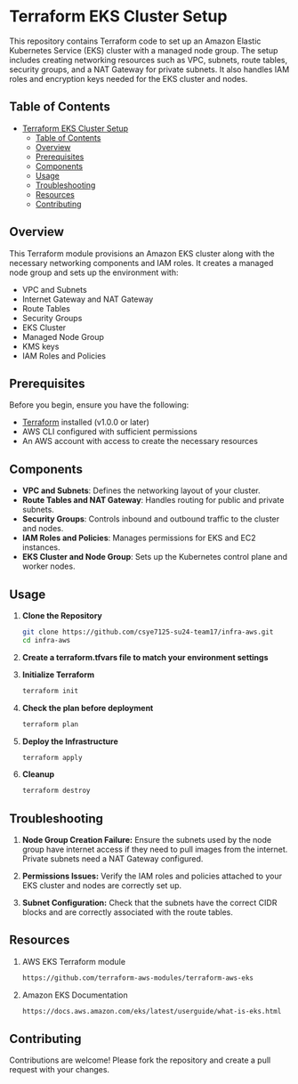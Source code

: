 # Terraform EKS Cluster Setup

This repository contains Terraform code to set up an Amazon Elastic Kubernetes Service (EKS) cluster with a managed node group. The setup includes creating networking resources such as VPC, subnets, route tables, security groups, and a NAT Gateway for private subnets. It also handles IAM roles and encryption keys needed for the EKS cluster and nodes.

## Table of Contents

- [Terraform EKS Cluster Setup](#terraform-eks-cluster-setup)
  - [Table of Contents](#table-of-contents)
  - [Overview](#overview)
  - [Prerequisites](#prerequisites)
  - [Components](#components)
  - [Usage](#usage)
  - [Troubleshooting](#troubleshooting)
  - [Resources](#resources)
  - [Contributing](#contributing)

## Overview

This Terraform module provisions an Amazon EKS cluster along with the necessary networking components and IAM roles. It creates a managed node group and sets up the environment with:

- VPC and Subnets
- Internet Gateway and NAT Gateway
- Route Tables
- Security Groups
- EKS Cluster
- Managed Node Group
- KMS keys
- IAM Roles and Policies

## Prerequisites

Before you begin, ensure you have the following:

- [Terraform](https://www.terraform.io/downloads.html) installed (v1.0.0 or later)
- AWS CLI configured with sufficient permissions
- An AWS account with access to create the necessary resources


## Components

- **VPC and Subnets**: Defines the networking layout of your cluster.
- **Route Tables and NAT Gateway**: Handles routing for public and private subnets.
- **Security Groups**: Controls inbound and outbound traffic to the cluster and nodes.
- **IAM Roles and Policies**: Manages permissions for EKS and EC2 instances.
- **EKS Cluster and Node Group**: Sets up the Kubernetes control plane and worker nodes.

## Usage

1. **Clone the Repository**
   ```bash
   git clone https://github.com/csye7125-su24-team17/infra-aws.git
   cd infra-aws

2. **Create a terraform.tfvars file to match your environment settings**

3. **Initialize Terraform**
   ```bash
   terraform init

4. **Check the plan before deployment**
   ```bash
   terraform plan

5. **Deploy the Infrastructure**
   ```bash
   terraform apply

6. **Cleanup**
   ```bash
   terraform destroy

## Troubleshooting

1. **Node Group Creation Failure:** Ensure the subnets used by the node group have internet access if they need to pull images from the internet. Private subnets need a NAT Gateway configured.
   
2. **Permissions Issues:** Verify the IAM roles and policies attached to your EKS cluster and nodes are correctly set up.

3. **Subnet Configuration:** Check that the subnets have the correct CIDR blocks and are correctly associated with the route tables.

## Resources

1. AWS EKS Terraform module
   
   ```bash
   https://github.com/terraform-aws-modules/terraform-aws-eks

2. Amazon EKS Documentation
   
   ```bash
   https://docs.aws.amazon.com/eks/latest/userguide/what-is-eks.html

## Contributing
Contributions are welcome! Please fork the repository and create a pull request with your changes.
